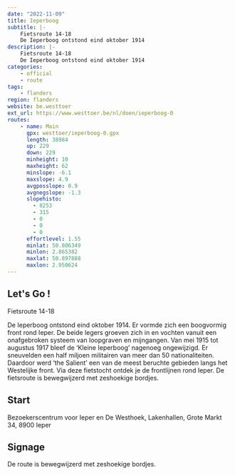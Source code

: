 ```yaml
---
date: "2022-11-09"
title: Ieperboog
subtitle: |-
    Fietsroute 14-18
    De Ieperboog ontstond eind oktober 1914
description: |-
    Fietsroute 14-18
    De Ieperboog ontstond eind oktober 1914
categories:
    - official
    - route
tags:
    - flanders
region: flanders
website: be.westtoer
ext_url: https://www.westtoer.be/nl/doen/ieperboog-0
routes:
    - name: Main
      gpx: westtoer/ieperboog-0.gpx
      length: 38984
      up: 229
      down: 229
      minheight: 10
      maxheight: 62
      minslope: -6.1
      maxslope: 4.9
      avgposslope: 0.9
      avgnegslope: -1.3
      slopehisto:
        - 8253
        - 315
        - 0
        - 0
        - 0
      effortlevel: 1.55
      minlat: 50.806349
      minlon: 2.865382
      maxlat: 50.897888
      maxlon: 2.950624
---
```


## Let's Go ! 

Fietsroute 14-18

De Ieperboog ontstond eind oktober 1914. Er vormde zich een boogvormig front rond Ieper. De beide legers groeven zich in en vochten vanuit een onafgebroken systeem van loopgraven en mijngangen. Van mei 1915 tot augustus 1917 bleef de ‘Kleine Ieperboog’ nagenoeg ongewijzigd. Er sneuvelden een half miljoen militairen van meer dan 50 nationaliteiten. Daardoor werd ‘the Salient’ een van de meest beruchte gebieden langs het Westelijke front. Via deze fietstocht ontdek je de frontlijnen rond Ieper. De fietsroute is bewegwijzerd met zeshoekige bordjes.

## Start

Bezoekerscentrum voor Ieper en De Westhoek, Lakenhallen, Grote Markt 34, 8900 Ieper

## Signage

De route is bewegwijzerd met zeshoekige bordjes.
